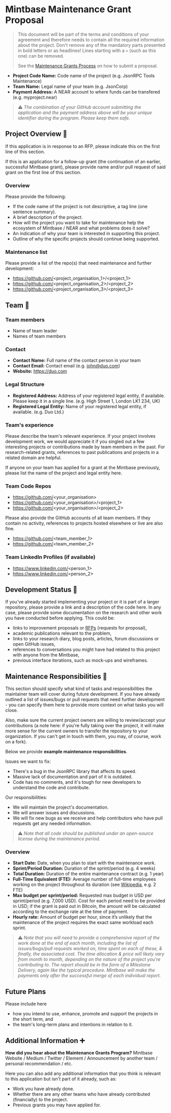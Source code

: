 # Mintbase Maintenance Grant Proposal

> This document will be part of the terms and conditions of your agreement and therefore needs to contain all the required information about the project. Don't remove any of the mandatory parts presented in bold letters or as headlines! Lines starting with a `>` (such as this one) can be removed.
>
> See the [Maintenance Grants Process](../README.md#hammer_and_wrench-maintenance-grants) on how to submit a proposal.

- **Project Code Name:** Code name of the project (e.g. JsonRPC Tools Maintenance)
- **Team Name:** Legal name of your team (e.g. JsonCorp)
- **Payment Address:** A NEAR account to where funds can be transfered (e.g. myproject.near)

> ⚠️ *The combination of your GitHub account submitting the application and the payment address above will be your unique identifier during the program. Please keep them safe.*

## Project Overview :page_facing_up:

If this application is in response to an RFP, please indicate this on the first line of this section.

If this is an application for a follow-up grant (the continuation of an earlier, successful Mintbase grant), please provide name and/or pull request of said grant on the first line of this section.

### Overview

Please provide the following:

- If the code name of the project is not descriptive, a tag line (one sentence summary).
- A brief description of the project.
- How will the project you want to take for maintenance help the ecosystem of Mintbase / NEAR and what problems does it solve?
- An indication of why your team is interested in supporting this project.
- Outline of why the specific projects should continue being supported.

### Maintenance list

Please provide a list of the repo(s) that need maintenance and further development:

- https://github.com/<project_organisation_1>/<project_1>
- https://github.com/<project_organisation_2>/<project_2>
- https://github.com/<project_organisation_3>/<project_3>

## Team :busts_in_silhouette:

### Team members

- Name of team leader
- Names of team members

### Contact

- **Contact Name:** Full name of the contact person in your team
- **Contact Email:** Contact email (e.g. john@duo.com)
- **Website:** https://duo.com

### Legal Structure

- **Registered Address:** Address of your registered legal entity, if available. Please keep it in a single line. (e.g. High Street 1, London LK1 234, UK)
- **Registered Legal Entity:** Name of your registered legal entity, if available. (e.g. Duo Ltd.)

### Team's experience

Please describe the team's relevant experience. If your project involves development work, we would appreciate it if you singled out a few interesting projects or contributions made by team members in the past. For research-related grants, references to past publications and projects in a related domain are helpful.

If anyone on your team has applied for a grant at the Mintbase previously, please list the name of the project and legal entity here.

### Team Code Repos

- https://github.com/<your_organisation>
- https://github.com/<your_organisation>/<project_1>
- https://github.com/<your_organisation>/<project_2>

Please also provide the GitHub accounts of all team members. If they contain no activity, references to projects hosted elsewhere or live are also fine.

- https://github.com/<team_member_1>
- https://github.com/<team_member_2>

### Team LinkedIn Profiles (if available)

- https://www.linkedin.com/<person_1>
- https://www.linkedin.com/<person_2>

## Development Status :open_book:

If you've already started implementing your project or it is part of a larger repository, please provide a link and a description of the code here. In any case, please provide some documentation on the research and other work you have conducted before applying. This could be:

- links to improvement proposals or [RFPs](https://github.com/w3f/Grants-Program/tree/master/rfp-proposal) (requests for proposal),
- academic publications relevant to the problem,
- links to your research diary, blog posts, articles, forum discussions or open GitHub issues,
- references to conversations you might have had related to this project with anyone from the Mintbase,
- previous interface iterations, such as mock-ups and wireframes.

## Maintenance Responsibilities :nut_and_bolt:

This section should specify what kind of tasks and responsibilities the maintainer team will cover during future development. If you have already outlined a list of issues/bugs or pull requests that need further development - you can specify them here to provide more context on what tasks you will close.

Also, make sure the current project owners are willing to review/accept your contributions (a note here: if you're fully taking over the project, it will make more sense for the current owners to transfer the repository to your organization. If you can't get in touch with them, you may, of course, work on a fork).

Below we provide **example maintenance responsibilities**.

Issues we want to fix:
- There's a bug in the JsonRPC library that affects its speed.
- Massive lack of documentation and part of it is outdated.
- Code has no comments, and it's tough for new developers to understand the code and contribute.

Our responsibilities:
- We will maintain the project's documentation.
- We will answer issues and discussions.
- We will fix new bugs as we receive and help contributors who have pull requests get any needed information.

> ⚠️ *Note that all code should be published under an open-source license during the maintenance period.*

### Overview

- **Start Date:** Date, when you plan to start with the maintenance work. 
- **Sprint/Period Duration:** Duration of the sprint/period (e.g. 4 weeks)
- **Total Duration:** Duration of the entire maintenance contract (e.g. 1 year)
- **Full-Time Equivalent (FTE):**  Average number of full-time employees working on the project throughout its duration (see [Wikipedia](https://en.wikipedia.org/wiki/Full-time_equivalent), e.g. 2 FTE)
- **Max budget per sprint/period:** Requested max budget in USD per sprint/period (e.g. 7,000 USD). Cost for each period need to be provided in USD; if the grant is paid out in Bitcoin, the amount will be calculated according to the exchange rate at the time of payment.
- **Hourly rate:** Amount of budget per hour, since it’s unlikely that the maintenance of the project requires the exact same workload each sprint. 

> ⚠️ *Note that you will need to provide a comprehensive report of the work done at the end of each month, including the list of issues/bugs/pull requests worked on, time spent on each of these, & finally, the associated cost. The time allocation & price will likely vary from month to month, depending on the nature of the project you're contributing to. The report should be in the form of a Milestone Delivery, again like the typical procedure. Mintbase will make the payments only after the successful merge of each individual report.*

## Future Plans

Please include here

- how you intend to use, enhance, promote and support the projects in the short term, and
- the team's long-term plans and intentions in relation to it.

## Additional Information :heavy_plus_sign:

**How did you hear about the Maintenance Grants Program?** Mintbase Website / Medium / Twitter / Element / Announcement by another team / personal recommendation / etc.

Here you can also add any additional information that you think is relevant to this application but isn't part of it already, such as:

- Work you have already done.
- Whether there are any other teams who have already contributed (financially) to the project.
- Previous grants you may have applied for.
